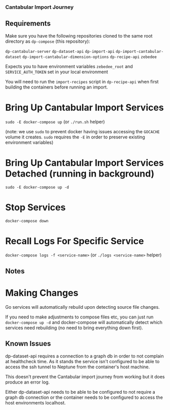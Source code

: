 ### Cantabular Import Journey ###

## Requirements ##

Make sure you have the following repositories cloned to the same root directory
as `dp-compose` (this repository):

`dp-cantabular-server`
`dp-dataset-api`
`dp-import-api`
`dp-import-cantabular-dataset`
`dp-import-cantabular-dimension-options`
`dp-recipe-api`
`zebedee`

Expects you to have environment variables `zebedee_root` and 
`SERVICE_AUTH_TOKEN` set in your local environment

You will need to run the `import-recipes` script in `dp-recipe-api` when
first building the containers before running an import.

# Bring Up Cantabular Import Services #

`sudo -E docker-compose up` (or `./run.sh` helper)

(note: we use `sudo` to prevent docker having issues accessing the `GOCACHE`
volume it creates. `sudo` requires the `-E` in order to preserve existing
environment variables)

# Bring Up Cantabular Import Services Detached (running in background) #

`sudo -E docker-compose up -d`

# Stop Services #

`docker-compose down`

# Recall Logs For Specific Service #

`docker-compose logs -f <service-name>` (or `./logs <service-name>` helper)

## Notes ##

# Making Changes #

Go services will automatically rebuild upon detecting source file changes.

If you need to make adjustments to compose files etc, you can just
run `docker-compose up -d` and docker-compose will automatically detect 
which services need rebuilding (no need to bring everything down first).

## Known Issues ##

dp-dataset-api requires a connection to a graph db in order to not complain
at healthcheck time. As it stands the service isn't configured to be able
to access the ssh tunnel to Neptune from the container's host machine.

This doesn't prevent the Cantabular import journey from working but it does
produce an error log.

Either dp-dataset-api needs to be able to be configured to not require a
graph db connection or the container needs to be configured to access the
host environments localhost.

